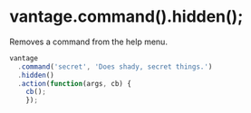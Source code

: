 # vantage.command().hidden();

Removes a command from the help menu.

```js
vantage
  .command('secret', 'Does shady, secret things.')
  .hidden()
  .action(function(args, cb) {
  	cb();
	});
```
